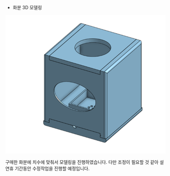 - 화분 3D 모델링

![image.png](./image.png)

구매한 화분에 치수에 맞춰서 모델링을 진행하였습니다.
다만 조정이 필요할 것 같아 설연휴 기간동안 수정작업을 진행할 예정입니다.

